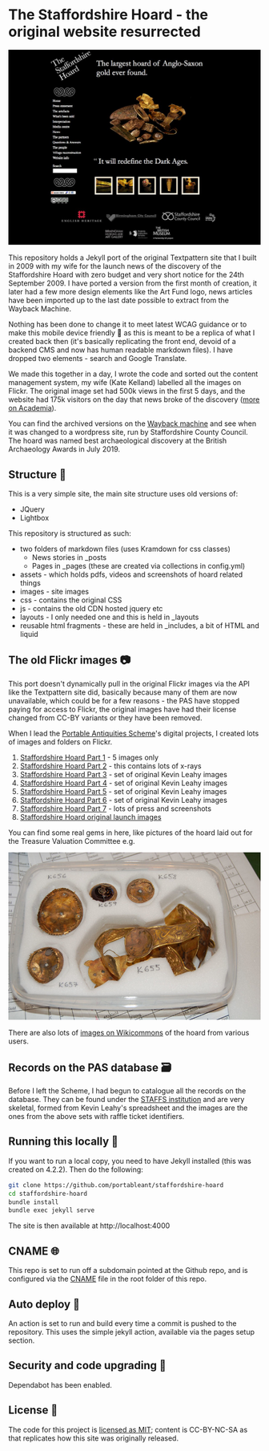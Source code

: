 # The Staffordshire Hoard - the original website resurrected

![A screenshot of the original website](assets/screenshots/3950750826_f6fd3f0252_b.jpg)

This repository holds a Jekyll port of the original Textpattern site that I
built in 2009 with my wife for the launch news of the discovery of the Staffordshire Hoard with zero budget and very short notice for the 24th September 2009. I have ported a version from the first month of creation, it later had a few more design elements like the Art Fund logo, news articles have been imported up to the last date possible to extract from the Wayback Machine.

Nothing has been done to change it to meet latest WCAG guidance or to make this mobile device friendly 📲 as this is meant to be a replica
of what I created back then (it's basically replicating the front end, devoid of a backend CMS and now has human readable markdown files). I have dropped two elements - search and Google Translate.

We made this together in a day, I wrote the code and sorted out the content management system, my wife (Kate Kelland) labelled all the images on Flickr. The original image set had 500k views in the first 5 days, and the website had 175k visitors on the day that news broke of the discovery ([more on Academia](https://www.academia.edu/2259655/Meeting_public_interest_in_the_Staffordshire_Hoard)).

You can find the archived versions on the [Wayback machine](https://web.archive.org/web/20230706125313/http://www.staffordshirehoard.org.uk/) and see when it was changed to a wordpress site, run by Staffordshire County Council. The hoard was named best archaeological discovery at the British Archaeology Awards in July 2019.

## Structure 🧱

This is a very simple site, the main site structure uses old versions of:

* JQuery
* Lightbox

This repository is structured as such:

* two folders of markdown files (uses Kramdown for css classes)
  * News stories in _posts
  * Pages in _pages (these are created via collections in config.yml)
* assets - which holds pdfs, videos and screenshots of hoard related things
* images - site images  
* css - contains the original CSS
* js - contains the old CDN hosted jquery etc
* layouts - I only needed one and this is held in _layouts
* reusable html fragments - these are held in _includes, a bit of HTML and liquid

## The old Flickr images :camera:

This port doesn't dynamically pull in the original Flickr images via the API like
the Textpattern site did, basically because many of them are now unavailable,
which could be for a few reasons - the PAS have stopped paying for access to Flickr,
the original images have had their license changed from CC-BY variants or they have
been removed.

When I lead the [Portable Antiquities Scheme](https://finds.org.uk)'s digital projects, I created lots of
images and folders on Flickr.

1. [Staffordshire Hoard Part 1](https://www.flickr.com/photos/finds/albums/72177720307113951) - 5 images only
2. [Staffordshire Hoard Part 2](https://www.flickr.com/photos/finds/albums/72177720307118455) - this contains lots of x-rays
3. [Staffordshire Hoard Part 3](https://www.flickr.com/photos/finds/albums/72177720307132924) - set of original Kevin Leahy images
4. [Staffordshire Hoard Part 4](https://www.flickr.com/photos/finds/albums/72177720307118620) - set of original Kevin Leahy images
5. [Staffordshire Hoard Part 5](https://www.flickr.com/photos/finds/albums/72177720307118620) - set of original Kevin Leahy images
6. [Staffordshire Hoard Part 6](https://www.flickr.com/photos/finds/albums/72177720307118700) - set of original Kevin Leahy images
7. [Staffordshire Hoard Part 7](https://www.flickr.com/photos/finds/albums/72177720307117247) - lots of press and screenshots
8. [Staffordshire Hoard original launch images](https://www.flickr.com/photos/finds/albums/72157622378376316)

You can find some real gems in here, like pictures of the hoard laid out for the Treasure Valuation Committee e.g.

![Some of the objects in a box](images/4705794177_3dc3380480_c.jpg)

There are also lots of [images on Wikicommons](https://commons.wikimedia.org/w/index.php?search=staffordshire+hoard) of the hoard from various users.

## Records on the PAS database 🗃️

Before I left the Scheme, I had begun to catalogue all the records on the database. They
can be found under the [STAFFS institution](https://finds.org.uk/database/search/results/institution/STAFFS) and are very skeletal, formed from Kevin Leahy's spreadsheet
and the images are the ones from the above sets with raffle ticket identifiers.  

##  Running this locally 🤯

If you want to run a local copy, you need to have Jekyll installed (this was created on 4.2.2).
Then do the following:

```sh
git clone https://github.com/portableant/staffordshire-hoard
cd staffordshire-hoard
bundle install
bundle exec jekyll serve
```
The site is then available at http://localhost:4000

## CNAME 🌐

This repo is set to run off a subdomain pointed at the Github repo, and is configured via the [CNAME](CNAME) file in the root folder of this repo.

## Auto deploy  🚀

An action is set to run and build every time a commit is pushed to the repository.
This uses the simple jekyll action, available via the pages setup section.

## Security and code upgrading 🙈

Dependabot has been enabled.

## License 🪪

The code for this project is [licensed as MIT](LICENSE); content is CC-BY-NC-SA as that replicates how this site was
originally released. 
